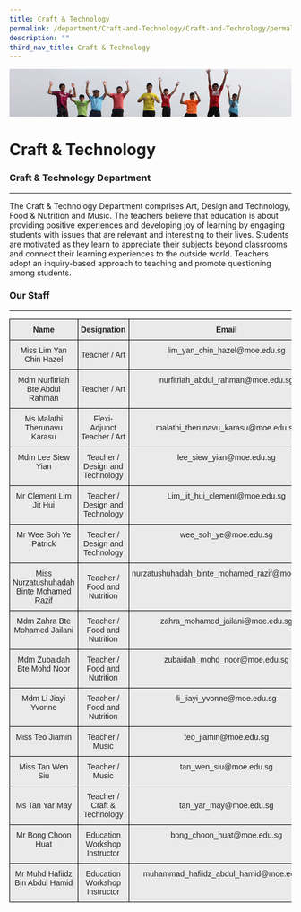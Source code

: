 ```yaml
---
title: Craft & Technology
permalink: /department/Craft-and-Technology/Craft-and-Technology/permalink/
description: ""
third_nav_title: Craft & Technology
---
```

![](/images/Banner.jpg)

Craft & Technology
==================

### Craft & Technology Department
-----------------------------

  

The Craft & Technology Department comprises Art, Design and Technology, Food & Nutrition and Music. The teachers believe that education is about providing positive experiences and developing joy of learning by engaging students with issues that are relevant and interesting to their lives. Students are motivated as they learn to appreciate their subjects beyond classrooms and connect their learning experiences to the outside world. Teachers adopt an inquiry-based approach to teaching and promote questioning among students.

### Our Staff
---------

<style type="text/css">
.tg  {border-collapse:collapse;border-spacing:0;}
.tg td{border-color:black;border-style:solid;border-width:1px;font-family:Arial, sans-serif;font-size:14px;
  overflow:hidden;padding:10px 5px;word-break:normal;}
.tg th{border-color:black;border-style:solid;border-width:1px;font-family:Arial, sans-serif;font-size:14px;
  font-weight:normal;overflow:hidden;padding:10px 5px;word-break:normal;}
.tg .tg-n4qt{background-color:#EAEAEA;color:#222;font-weight:bold;text-align:center;vertical-align:top}
.tg .tg-ii8k{background-color:#EAEAEA;color:#222;text-align:center;vertical-align:top}
.tg .tg-ku5w{background-color:#EAEAEA;color:#222;text-align:center;vertical-align:middle}
</style>
<table class="tg">
<thead>
  <tr>
    <th class="tg-n4qt">Name</th>
    <th class="tg-n4qt">Designation </th>
    <th class="tg-n4qt">Email</th>
  </tr>
</thead>
<tbody>
  <tr>
  
  <tr>
    <td class="tg-ii8k">Miss Lim Yan Chin Hazel</td>
    <td class="tg-ku5w"><span style="color:#222;background-color:#EAEAEA"> Teacher / Art</span></td>
    <td class="tg-ii8k">lim_yan_chin_hazel@moe.edu.sg</td>
  </tr>
  <tr>
    <td class="tg-ii8k">Mdm Nurfitriah Bte Abdul Rahman</td>
    <td class="tg-ku5w"><span style="color:#222;background-color:#EAEAEA">Teacher / Art </span></td>
    <td class="tg-ii8k">nurfitriah_abdul_rahman@moe.edu.sg</td>
  </tr>
  <tr>
    <td class="tg-ku5w"><span style="color:#222;background-color:#EAEAEA"> Ms Malathi Therunavu Karasu</span></td>
    <td class="tg-ku5w"><span style="color:#222;background-color:#EAEAEA"> Flexi-Adjunct Teacher / Art</span></td>
    <td class="tg-ku5w"><span style="color:#222;background-color:#EAEAEA">malathi_therunavu_karasu@moe.edu.sg</span><br></td>
  </tr>
  <tr>
    <td class="tg-ii8k">Mdm Lee Siew Yian</td>
    <td class="tg-ku5w"><span style="color:#222;background-color:#EAEAEA">Teacher / Design and Technology </span></td>
    <td class="tg-ii8k">lee_siew_yian@moe.edu.sg</td>
  </tr>
  <tr>
    <td class="tg-ii8k">Mr Clement Lim Jit Hui</td>
    <td class="tg-ku5w"><span style="color:#222;background-color:#EAEAEA">Teacher / Design and Technology  </span></td>
    <td class="tg-ii8k">Lim_jit_hui_clement@moe.edu.sg</td>
  </tr>
  <tr>
    <td class="tg-ii8k">Mr Wee Soh Ye Patrick</td>
    <td class="tg-ku5w"><span style="color:#222;background-color:#EAEAEA">Teacher / Design and Technology  </span></td>
    <td class="tg-ii8k">wee_soh_ye@moe.edu.sg</td>
  </tr>
  <tr>
    <td class="tg-ii8k">Miss Nurzatushuhadah Binte Mohamed Razif</td>
    <td class="tg-ku5w"><span style="color:#222;background-color:#EAEAEA">Teacher / Food and Nutrition </span></td>
    <td class="tg-ii8k">nurzatushuhadah_binte_mohamed_razif@moe.edu.sg</td>
  </tr>
  <tr>
    <td class="tg-ii8k">Mdm Zahra Bte Mohamed Jailani</td>
    <td class="tg-ku5w"><span style="color:#222;background-color:#EAEAEA">Teacher / Food and Nutrition </span></td>
    <td class="tg-ii8k">zahra_mohamed_jailani@moe.edu.sg</td>
  </tr>
  <tr>
    <td class="tg-ii8k">Mdm Zubaidah Bte Mohd Noor</td>
    <td class="tg-ku5w"><span style="color:#222;background-color:#EAEAEA"> Teacher / Food and Nutrition</span></td>
    <td class="tg-ii8k">zubaidah_mohd_noor@moe.edu.sg</td>
  </tr>
  <tr>
    <td class="tg-ii8k">Mdm Li Jiayi Yvonne</td>
    <td class="tg-ku5w"><span style="color:#222;background-color:#EAEAEA"> Teacher / Food and Nutrition</span></td>
    <td class="tg-ii8k">li_jiayi_yvonne@moe.edu.sg</td>
  </tr>
  <tr>
    <td class="tg-ii8k">Miss Teo Jiamin</td>
    <td class="tg-ku5w"><span style="color:#222;background-color:#EAEAEA">Teacher / Music </span></td>
    <td class="tg-ii8k">teo_jiamin@moe.edu.sg</td>
  </tr>
  <tr>
    <td class="tg-ii8k">Miss Tan Wen Siu</td>
    <td class="tg-ku5w"><span style="color:#222;background-color:#EAEAEA">Teacher / Music </span></td>
    <td class="tg-ii8k">tan_wen_siu@moe.edu.sg</td>
  </tr>
  <tr>
    <td class="tg-ku5w"><span style="color:#222;background-color:#EAEAEA"> Ms Tan Yar May</span></td>
    <td class="tg-ku5w"><span style="color:#222;background-color:#EAEAEA">Teacher / Craft &amp; Technology </span></td>
    <td class="tg-ku5w"><span style="color:#222;background-color:#EAEAEA">  tan_yar_may@moe.edu.sg</span></td>
  </tr>
  <tr>
    <td class="tg-ii8k">Mr Bong Choon Huat</td>
    <td class="tg-ku5w"><span style="color:#222;background-color:#EAEAEA"> Education Workshop Instructor</span></td>
    <td class="tg-ii8k">bong_choon_huat@moe.edu.sg</td>
  </tr>
  <tr>
    <td class="tg-ii8k">Mr Muhd Hafiidz Bin Abdul Hamid</td>
    <td class="tg-ku5w"><span style="color:#222;background-color:#EAEAEA">Education Workshop Instructor </span></td>
    <td class="tg-ii8k">muhammad_hafiidz_abdul_hamid@moe.edu.sg</td>
  </tr>
</tbody>
</table>